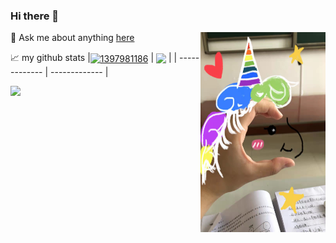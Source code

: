 ### Hi there 👋
💬 Ask me about anything [here](https://github.com/1397981186/1397981186/issues)
 <img align="right" src="https://github.com/1397981186/1397981186/blob/main/assets/unicorn%20.jpg?raw=true" width="200" height="320" />



📈 my github stats
|<a href="https://github.com/anuraghazra/github-readme-stats"><img align="center" src="https://github-readme-stats.vercel.app/api?username=1397981186&show_icons=true&include_all_commits=true&hide_border=true" alt="1397981186" /></a> | <a href="https://github.com/anuraghazra/github-readme-stats"><img align="center" src="https://github-readme-stats.vercel.app/api/top-langs/?username=1397981186&layout=compact&hide_border=true" /></a> |
| ------------- | ------------- |

</a>

![](https://visitor-badge.glitch.me/badge?page_id=1397981186.1397981186)
<br />
